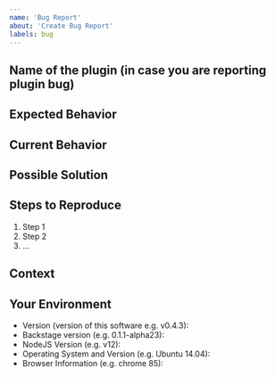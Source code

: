 ```yaml
---
name: 'Bug Report'
about: 'Create Bug Report'
labels: bug
---
```


<!--- Provide a general summary of the issue in the Title above -->

## Name of the plugin (in case you are reporting plugin bug)

<!--- If you are experiencing issues with particular plugin let us know which one it is. If not, feel free to leave out this information. -->

## Expected Behavior

<!--- Tell us what should happen -->

## Current Behavior

<!--- Tell us what happens instead of the expected behavior -->

## Possible Solution

<!--- Not obligatory, but suggest a fix/reason for the bug, -->
<!--- or ideas as to the implementation of the addition or change -->

## Steps to Reproduce

<!--- Provide a link to a live example, or an unambiguous set of steps to -->
<!--- reproduce this bug. Include code or configuration to reproduce, if relevant -->

1. Step 1
2. Step 2
3. ...

## Context

<!--- How has this issue affected you? What are you trying to accomplish? -->
<!--- Providing context (e.g. links to configuration settings, -->
<!--- stack trace or log data) helps us come up with a solution that is most useful in the real world -->

## Your Environment

<!--- Include as many relevant details about the environment you experienced the bug in -->
<!--- In particular the version the plugins and the version of backstage you were using  -->
<!--- when you encountered the bug will help us to reproduce your issue. -->

- Version (version of this software e.g. v0.4.3):
- Backstage version (e.g. 0.1.1-alpha23):
- NodeJS Version (e.g. v12):
- Operating System and Version (e.g. Ubuntu 14.04):
- Browser Information (e.g. chrome 85):
